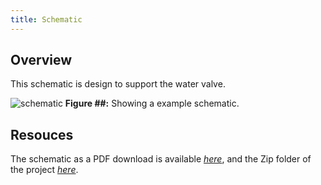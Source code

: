 ```yaml
---
title: Schematic
---
```


## Overview

This schematic is design to support the water valve.


![schematic]()
**Figure ##:** Showing a example schematic.


## Resouces

The schematic as a PDF download is available [*here*](), and the Zip folder of the project [*here*]().
